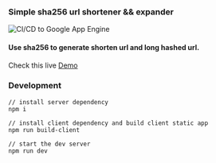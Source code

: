 ### Simple sha256 url shortener && expander 
![CI/CD to Google App Engine](https://github.com/StevenZiu/sha256url/workflows/CI/CD%20to%20Google%20App%20Engine/badge.svg?branch=master)

#### Use sha256 to generate shorten url and long hashed url.
Check this live [Demo](https://sha256url.uc.r.appspot.com/)

### Development

```
// install server dependency
npm i

// install client dependency and build client static app
npm run build-client

// start the dev server
npm run dev
```
